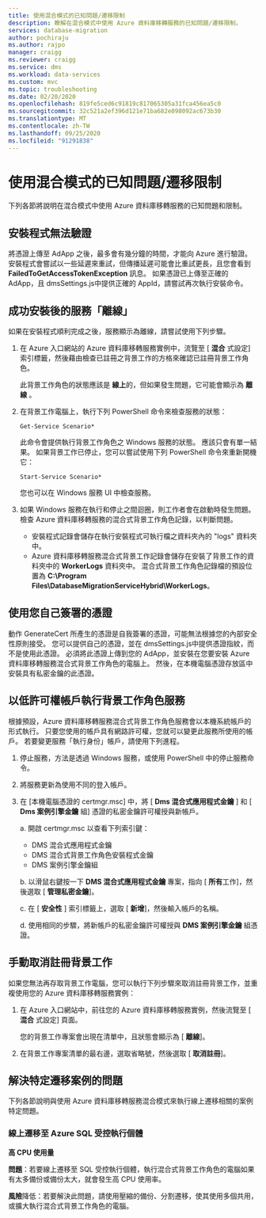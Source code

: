 ```yaml
---
title: 使用混合模式的已知問題/遷移限制
description: 瞭解在混合模式中使用 Azure 資料庫移轉服務的已知問題/遷移限制。
services: database-migration
author: pochiraju
ms.author: rajpo
manager: craigg
ms.reviewer: craigg
ms.service: dms
ms.workload: data-services
ms.custom: mvc
ms.topic: troubleshooting
ms.date: 02/20/2020
ms.openlocfilehash: 819fe5ced6c91819c817065305a31fca456ea5c0
ms.sourcegitcommit: 32c521a2ef396d121e71ba682e098092ac673b30
ms.translationtype: MT
ms.contentlocale: zh-TW
ms.lasthandoff: 09/25/2020
ms.locfileid: "91291838"
---
```

# <a name="known-issuesmigration-limitations-with-using-hybrid-mode"></a>使用混合模式的已知問題/遷移限制

下列各節將說明在混合模式中使用 Azure 資料庫移轉服務的已知問題和限制。

## <a name="installer-fails-to-authenticate"></a>安裝程式無法驗證

將憑證上傳至 AdApp 之後，最多會有幾分鐘的時間，才能向 Azure 進行驗證。 安裝程式會嘗試以一些延遲來重試，但傳播延遲可能會比重試更長，且您會看到 **FailedToGetAccessTokenException** 訊息。 如果憑證已上傳至正確的 AdApp，且 dmsSettings.js中提供正確的 AppId，請嘗試再次執行安裝命令。

## <a name="service-offline-after-successful-installation"></a>成功安裝後的服務「離線」

如果在安裝程式順利完成之後，服務顯示為離線，請嘗試使用下列步驟。

1. 在 Azure 入口網站的 Azure 資料庫移轉服務實例中，流覽至 [ **混合** 式設定] 索引標籤，然後藉由檢查已註冊之背景工作的方格來確認已註冊背景工作角色。

    此背景工作角色的狀態應該是 **線上**的，但如果發生問題，它可能會顯示為 **離線** 。

2. 在背景工作電腦上，執行下列 PowerShell 命令來檢查服務的狀態：

    ```
    Get-Service Scenario*
    ```

    此命令會提供執行背景工作角色之 Windows 服務的狀態。 應該只會有單一結果。 如果背景工作已停止，您可以嘗試使用下列 PowerShell 命令來重新開機它：

    ```
    Start-Service Scenario*
    ```

    您也可以在 Windows 服務 UI 中檢查服務。

3. 如果 Windows 服務在執行和停止之間迴圈，則工作者會在啟動時發生問題。 檢查 Azure 資料庫移轉服務的混合式背景工作角色記錄，以判斷問題。

    - 安裝程式記錄會儲存在執行安裝程式可執行檔之資料夾內的 "logs" 資料夾中。
    - Azure 資料庫移轉服務混合式背景工作記錄會儲存在安裝了背景工作的資料夾中的 **WorkerLogs** 資料夾中。 混合式背景工作角色記錄檔的預設位置為 **C:\Program Files\DatabaseMigrationServiceHybrid\WorkerLogs**。

## <a name="using-your-own-signed-certificate"></a>使用您自己簽署的憑證

動作 GenerateCert 所產生的憑證是自我簽署的憑證，可能無法根據您的內部安全性原則接受。 您可以提供自己的憑證，並在 dmsSettings.js中提供憑證指紋，而不是使用此憑證。 必須將此憑證上傳到您的 AdApp，並安裝在您要安裝 Azure 資料庫移轉服務混合式背景工作角色的電腦上。 然後，在本機電腦憑證存放區中安裝具有私密金鑰的此憑證。

## <a name="running-the-worker-service-as-a-low-privilege-account"></a>以低許可權帳戶執行背景工作角色服務

根據預設，Azure 資料庫移轉服務混合式背景工作角色服務會以本機系統帳戶的形式執行。 只要您使用的帳戶具有網路許可權，您就可以變更此服務所使用的帳戶。 若要變更服務「執行身份」帳戶，請使用下列進程。

1. 停止服務，方法是透過 Windows 服務，或使用 PowerShell 中的停止服務命令。

2. 將服務更新為使用不同的登入帳戶。

3. 在 [本機電腦憑證的 certmgr.msc] 中，將 [ **Dms 混合式應用程式金鑰** ] 和 [ **Dms 案例引擎金鑰** 組] 憑證的私密金鑰許可權授與新帳戶。

    a. 開啟 certmgr.msc 以查看下列索引鍵：

    - DMS 混合式應用程式金鑰
    - DMS 混合式背景工作角色安裝程式金鑰
    - DMS 案例引擎金鑰組

    b. 以滑鼠右鍵按一下 **DMS 混合式應用程式金鑰** 專案，指向 [ **所有**工作]，然後選取 [ **管理私密金鑰**]。

    c. 在 [ **安全性** ] 索引標籤上，選取 [ **新增**]，然後輸入帳戶的名稱。

    d. 使用相同的步驟，將新帳戶的私密金鑰許可權授與 **DMS 案例引擎金鑰** 組憑證。

## <a name="unregistering-the-worker-manually"></a>手動取消註冊背景工作

如果您無法再存取背景工作電腦，您可以執行下列步驟來取消註冊背景工作，並重複使用您的 Azure 資料庫移轉服務實例：

1. 在 Azure 入口網站中，前往您的 Azure 資料庫移轉服務實例，然後流覽至 [ **混合** 式設定] 頁面。

   您的背景工作專案會出現在清單中，且狀態會顯示為 [ **離線**]。

2. 在背景工作專案清單的最右邊，選取省略號，然後選取 [ **取消註冊**]。

## <a name="addressing-issues-for-specific-migration-scenarios"></a>解決特定遷移案例的問題

下列各節說明與使用 Azure 資料庫移轉服務混合模式來執行線上遷移相關的案例特定問題。

### <a name="online-migrations-to-azure-sql-managed-instance"></a>線上遷移至 Azure SQL 受控執行個體

**高 CPU 使用量**

**問題**：若要線上遷移至 SQL 受控執行個體，執行混合式背景工作角色的電腦如果有太多備份或備份太大，就會發生高 CPU 使用率。

**風險**降低：若要解決此問題，請使用壓縮的備份、分割遷移，使其使用多個共用，或擴大執行混合式背景工作角色的電腦。
